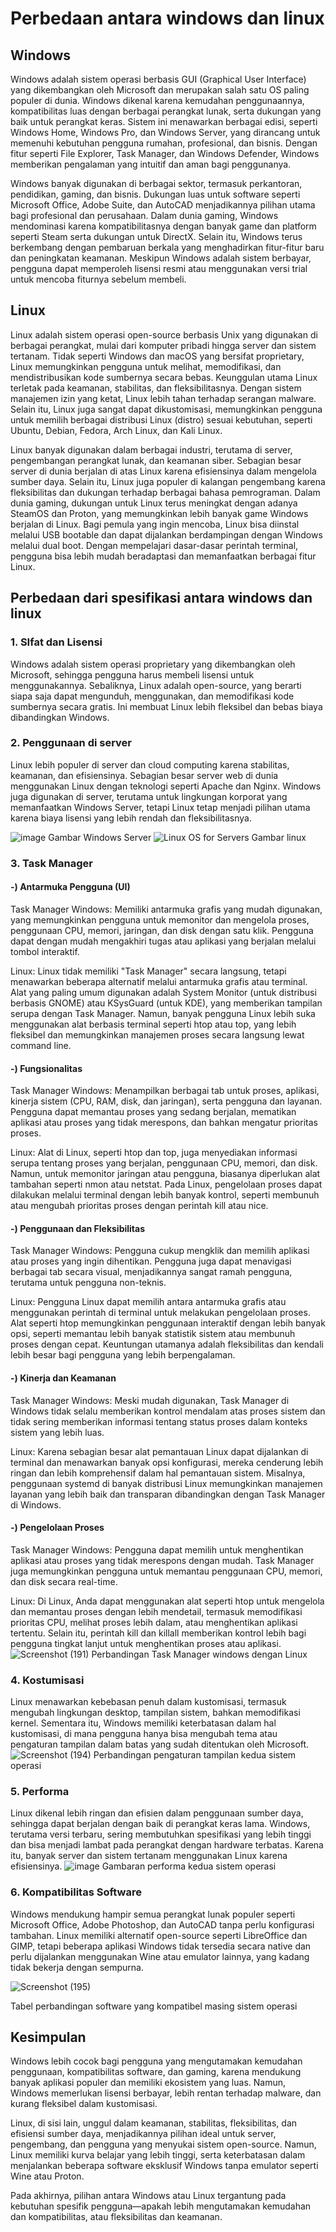 # Perbedaan antara windows dan linux

## Windows
Windows adalah sistem operasi berbasis GUI (Graphical User Interface) yang dikembangkan oleh Microsoft dan merupakan salah satu OS paling populer di dunia. Windows dikenal karena kemudahan penggunaannya, kompatibilitas luas dengan berbagai perangkat lunak, serta dukungan yang baik untuk perangkat keras. Sistem ini menawarkan berbagai edisi, seperti Windows Home, Windows Pro, dan Windows Server, yang dirancang untuk memenuhi kebutuhan pengguna rumahan, profesional, dan bisnis. Dengan fitur seperti File Explorer, Task Manager, dan Windows Defender, Windows memberikan pengalaman yang intuitif dan aman bagi penggunanya.

Windows banyak digunakan di berbagai sektor, termasuk perkantoran, pendidikan, gaming, dan bisnis. Dukungan luas untuk software seperti Microsoft Office, Adobe Suite, dan AutoCAD menjadikannya pilihan utama bagi profesional dan perusahaan. Dalam dunia gaming, Windows mendominasi karena kompatibilitasnya dengan banyak game dan platform seperti Steam serta dukungan untuk DirectX. Selain itu, Windows terus berkembang dengan pembaruan berkala yang menghadirkan fitur-fitur baru dan peningkatan keamanan. Meskipun Windows adalah sistem berbayar, pengguna dapat memperoleh lisensi resmi atau menggunakan versi trial untuk mencoba fiturnya sebelum membeli.

## Linux
Linux adalah sistem operasi open-source berbasis Unix yang digunakan di berbagai perangkat, mulai dari komputer pribadi hingga server dan sistem tertanam. Tidak seperti Windows dan macOS yang bersifat proprietary, Linux memungkinkan pengguna untuk melihat, memodifikasi, dan mendistribusikan kode sumbernya secara bebas. Keunggulan utama Linux terletak pada keamanan, stabilitas, dan fleksibilitasnya. Dengan sistem manajemen izin yang ketat, Linux lebih tahan terhadap serangan malware. Selain itu, Linux juga sangat dapat dikustomisasi, memungkinkan pengguna untuk memilih berbagai distribusi Linux (distro) sesuai kebutuhan, seperti Ubuntu, Debian, Fedora, Arch Linux, dan Kali Linux.

Linux banyak digunakan dalam berbagai industri, terutama di server, pengembangan perangkat lunak, dan keamanan siber. Sebagian besar server di dunia berjalan di atas Linux karena efisiensinya dalam mengelola sumber daya. Selain itu, Linux juga populer di kalangan pengembang karena fleksibilitas dan dukungan terhadap berbagai bahasa pemrograman. Dalam dunia gaming, dukungan untuk Linux terus meningkat dengan adanya SteamOS dan Proton, yang memungkinkan lebih banyak game Windows berjalan di Linux. Bagi pemula yang ingin mencoba, Linux bisa diinstal melalui USB bootable dan dapat dijalankan berdampingan dengan Windows melalui dual boot. Dengan mempelajari dasar-dasar perintah terminal, pengguna bisa lebih mudah beradaptasi dan memanfaatkan berbagai fitur Linux.

## Perbedaan dari spesifikasi antara windows dan linux
### 1. SIfat dan Lisensi
Windows adalah sistem operasi proprietary yang dikembangkan oleh Microsoft, sehingga pengguna harus membeli lisensi untuk menggunakannya. Sebaliknya, Linux adalah open-source, yang berarti siapa saja dapat mengunduh, menggunakan, dan memodifikasi kode sumbernya secara gratis. Ini membuat Linux lebih fleksibel dan bebas biaya dibandingkan Windows.

### 2. Penggunaan di server
Linux lebih populer di server dan cloud computing karena stabilitas, keamanan, dan efisiensinya. Sebagian besar server web di dunia menggunakan Linux dengan teknologi seperti Apache dan Nginx. Windows juga digunakan di server, terutama untuk lingkungan korporat yang memanfaatkan Windows Server, tetapi Linux tetap menjadi pilihan utama karena biaya lisensi yang lebih rendah dan fleksibilitasnya.

![image](https://github.com/user-attachments/assets/79c43172-7170-47c5-b687-ef4e66fa02c6)
Gambar Windows Server
![Linux OS for Servers](https://i.imgur.com/your-image.png)
Gambar linux

### 3. Task Manager
#### -) Antarmuka Pengguna (UI)
Task Manager Windows: Memiliki antarmuka grafis yang mudah digunakan, yang memungkinkan pengguna untuk memonitor dan mengelola proses, penggunaan CPU, memori, jaringan, dan disk dengan satu klik. Pengguna dapat dengan mudah mengakhiri tugas atau aplikasi yang berjalan melalui tombol interaktif.

Linux: Linux tidak memiliki "Task Manager" secara langsung, tetapi menawarkan beberapa alternatif melalui antarmuka grafis atau terminal. Alat yang paling umum digunakan adalah System Monitor (untuk distribusi berbasis GNOME) atau KSysGuard (untuk KDE), yang memberikan tampilan serupa dengan Task Manager. Namun, banyak pengguna Linux lebih suka menggunakan alat berbasis terminal seperti htop atau top, yang lebih fleksibel dan memungkinkan manajemen proses secara langsung lewat command line.
#### -) Fungsionalitas
Task Manager Windows: Menampilkan berbagai tab untuk proses, aplikasi, kinerja sistem (CPU, RAM, disk, dan jaringan), serta pengguna dan layanan. Pengguna dapat memantau proses yang sedang berjalan, mematikan aplikasi atau proses yang tidak merespons, dan bahkan mengatur prioritas proses.

Linux: Alat di Linux, seperti htop dan top, juga menyediakan informasi serupa tentang proses yang berjalan, penggunaan CPU, memori, dan disk. Namun, untuk memonitor jaringan atau pengguna, biasanya diperlukan alat tambahan seperti nmon atau netstat. Pada Linux, pengelolaan proses dapat dilakukan melalui terminal dengan lebih banyak kontrol, seperti membunuh atau mengubah prioritas proses dengan perintah kill atau nice.
#### -) Penggunaan dan Fleksibilitas
Task Manager Windows: Pengguna cukup mengklik dan memilih aplikasi atau proses yang ingin dihentikan. Pengguna juga dapat menavigasi berbagai tab secara visual, menjadikannya sangat ramah pengguna, terutama untuk pengguna non-teknis.

Linux: Pengguna Linux dapat memilih antara antarmuka grafis atau menggunakan perintah di terminal untuk melakukan pengelolaan proses. Alat seperti htop memungkinkan penggunaan interaktif dengan lebih banyak opsi, seperti memantau lebih banyak statistik sistem atau membunuh proses dengan cepat. Keuntungan utamanya adalah fleksibilitas dan kendali lebih besar bagi pengguna yang lebih berpengalaman.
#### -) Kinerja dan Keamanan
Task Manager Windows: Meski mudah digunakan, Task Manager di Windows tidak selalu memberikan kontrol mendalam atas proses sistem dan tidak sering memberikan informasi tentang status proses dalam konteks sistem yang lebih luas.

Linux: Karena sebagian besar alat pemantauan Linux dapat dijalankan di terminal dan menawarkan banyak opsi konfigurasi, mereka cenderung lebih ringan dan lebih komprehensif dalam hal pemantauan sistem. Misalnya, penggunaan systemd di banyak distribusi Linux memungkinkan manajemen layanan yang lebih baik dan transparan dibandingkan dengan Task Manager di Windows.
#### -) Pengelolaan Proses
Task Manager Windows: Pengguna dapat memilih untuk menghentikan aplikasi atau proses yang tidak merespons dengan mudah. Task Manager juga memungkinkan pengguna untuk memantau penggunaan CPU, memori, dan disk secara real-time.

Linux: Di Linux, Anda dapat menggunakan alat seperti htop untuk mengelola dan memantau proses dengan lebih mendetail, termasuk memodifikasi prioritas CPU, melihat proses lebih dalam, atau menghentikan aplikasi tertentu. Selain itu, perintah kill dan killall memberikan kontrol lebih bagi pengguna tingkat lanjut untuk menghentikan proses atau aplikasi.
![Screenshot (191)](https://github.com/user-attachments/assets/4a8a9ee1-4c88-4930-a2ac-56382cb9ec83)
Perbandingan Task Manager windows dengan Linux

### 4. Kostumisasi
Linux menawarkan kebebasan penuh dalam kustomisasi, termasuk mengubah lingkungan desktop, tampilan sistem, bahkan memodifikasi kernel. Sementara itu, Windows memiliki keterbatasan dalam hal kustomisasi, di mana pengguna hanya bisa mengubah tema atau pengaturan tampilan dalam batas yang sudah ditentukan oleh Microsoft.
![Screenshot (194)](https://github.com/user-attachments/assets/0bbb26d1-e763-4192-a61d-509ddf35c7f0)
Perbandingan pengaturan tampilan kedua sistem operasi
### 5. Performa
Linux dikenal lebih ringan dan efisien dalam penggunaan sumber daya, sehingga dapat berjalan dengan baik di perangkat keras lama. Windows, terutama versi terbaru, sering membutuhkan spesifikasi yang lebih tinggi dan bisa menjadi lambat pada perangkat dengan hardware terbatas. Karena itu, banyak server dan sistem tertanam menggunakan Linux karena efisiensinya.
![image](https://github.com/user-attachments/assets/f07b06a4-5946-4b78-bc6c-a582d948a0cf)
Gambaran performa kedua sistem operasi


### 6. Kompatibilitas Software
Windows mendukung hampir semua perangkat lunak populer seperti Microsoft Office, Adobe Photoshop, dan AutoCAD tanpa perlu konfigurasi tambahan. Linux memiliki alternatif open-source seperti LibreOffice dan GIMP, tetapi beberapa aplikasi Windows tidak tersedia secara native dan perlu dijalankan menggunakan Wine atau emulator lainnya, yang kadang tidak bekerja dengan sempurna.

![Screenshot (195)](https://github.com/user-attachments/assets/d60a13e1-f72a-4d67-a047-b04205ceb6c3)

Tabel perbandingan software yang kompatibel masing sistem operasi

## Kesimpulan
Windows lebih cocok bagi pengguna yang mengutamakan kemudahan penggunaan, kompatibilitas software, dan gaming, karena mendukung banyak aplikasi populer dan memiliki ekosistem yang luas. Namun, Windows memerlukan lisensi berbayar, lebih rentan terhadap malware, dan kurang fleksibel dalam kustomisasi.

Linux, di sisi lain, unggul dalam keamanan, stabilitas, fleksibilitas, dan efisiensi sumber daya, menjadikannya pilihan ideal untuk server, pengembang, dan pengguna yang menyukai sistem open-source. Namun, Linux memiliki kurva belajar yang lebih tinggi, serta keterbatasan dalam menjalankan beberapa software eksklusif Windows tanpa emulator seperti Wine atau Proton.

Pada akhirnya, pilihan antara Windows atau Linux tergantung pada kebutuhan spesifik pengguna—apakah lebih mengutamakan kemudahan dan kompatibilitas, atau fleksibilitas dan keamanan.








